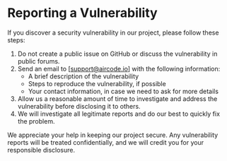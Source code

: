 # Reporting a Vulnerability

If you discover a security vulnerability in our project, please follow these steps:

1. Do not create a public issue on GitHub or discuss the vulnerability in public forums.
2. Send an email to [support@aircode.io] with the following information:
   - A brief description of the vulnerability
   - Steps to reproduce the vulnerability, if possible
   - Your contact information, in case we need to ask for more details
3. Allow us a reasonable amount of time to investigate and address the vulnerability before disclosing it to others.
4. We will investigate all legitimate reports and do our best to quickly fix the problem.

We appreciate your help in keeping our project secure. Any vulnerability reports will be treated confidentially, and we will credit you for your responsible disclosure.
